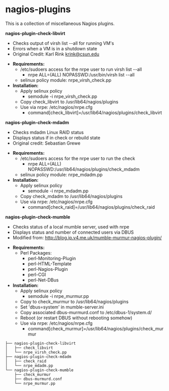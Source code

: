 nagios-plugins
===================

This is a collection of miscellaneous Nagios plugins.

**nagios-plugin-check-libvirt**
   - Checks output of virsh list --all for running VM's
   - Errors when a VM is in a shutdown state
   - Original Credit: Karl Rink <krink@csun.edu>
   * __Requirements:__
      - /etc/sudoers access for the nrpe user to run virsh list --all
         - nrpe ALL=(ALL) NOPASSWD:/usr/bin/virsh list --all
      - selinux policy module: nrpe_virsh_check.pp
   * __Installation:__
      - Apply selinux policy
         * semodule -i nrpe_virsh_check.pp
      - Copy check_libvirt to /usr/lib64/nagios/plugins
      - Use via nrpe: /etc/nagios/nrpe.cfg
         * command[check_libvirt]=/usr/lib64/nagios/plugins/check_libvirt
 
**nagios-plugin-check-mdadm**
   - Checks mdadm Linux RAID status
   - Displays status if in check or rebuild state
   - Original credit: Sebastian Grewe
   * __Requirements:__ 
      - /etc/sudoers access for the nrpe user to run the check
         - nrpe ALL=(ALL) NOPASSWD:/usr/lib64/nagios/plugins/check_mdadm
      - selinux policy module: nrpe_mdadm.pp
   * __Installation:__
      - Apply selinux policy
         * semodule -i nrpe_mdadm.pp
      - Copy check_mdadm to /usr/lib64/nagios/plugins
      - Use via nrpe: /etc/nagios/nrpe.cfg
         * command[check_raid]=/usr/lib64/nagios/plugins/check_raid

**nagios-plugin-check-mumble**
   - Checks status of a local mumble server, used with nrpe
   - Displays status and number of connected users via DBUS
   - Modified from: http://blog.ip.v4.me.uk/mumble-murmur-nagios-plugin/
   * __Requirements:__
      - Perl Packages:
         - perl-Monitoring-Plugin 
         - perl-HTML-Template
         - perl-Nagios-Plugin
         - perl-CGI
         - perl-Net-DBus
   * __Installation:__
      - Apply selinux policy
         * semodule -i nrpe_murmur.pp
      - Copy to check_murmur to /usr/lib64/nagios/plugins
      - Set 'dbus=system' in mumble-server.ini
      - Copy associated dbus-murmurd.conf to /etc/dbus-1/system.d/
      - Reboot (or restart DBUS without rebooting somehow)
      - Use via nrpe: /etc/nagios/nrpe.cfg
         * command[check_murmur]=/usr/lib64/nagios/plugins/check_murmur
```
├── nagios-plugin-check-libvirt
│   ├── check_libvirt
│   └── nrpe_virsh_check.pp
├── nagios-plugin-check-mdadm
│   ├── check_raid
│   └── nrpe_mdadm.pp
└── nagios-plugin-check-mumble
    ├── check_murmur
    ├── dbus-murmurd.conf
    └── nrpe_murmur.pp
```

